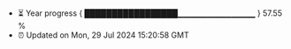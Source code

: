 - ⏳ Year progress { █████████████████▁▁▁▁▁▁▁▁▁▁▁▁▁ } 57.55 %
- ⏰ Updated on Mon, 29 Jul 2024 15:20:58 GMT

